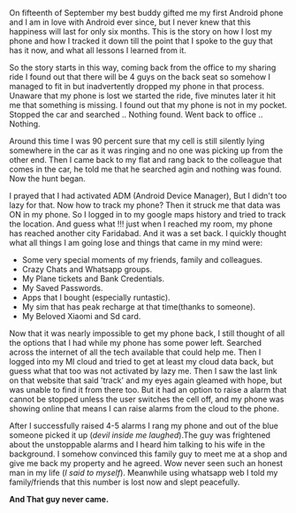 On fifteenth of September my best buddy gifted me my first Android phone and I am in love with Android ever since, but I never knew that this happiness will last for only six months.
This is the story on how I lost my phone and how I tracked it down till the point that I spoke to the guy that has it now, and what all lessons I learned from it.

So the story starts in this way, coming back from the office to my sharing ride I found out that there will be 4 guys on the back seat so somehow I managed to fit in but inadvertently dropped my phone in that process.
Unaware that my phone is lost we started the ride, five minutes later it hit me that something is missing. I found out that my phone is not in my pocket. Stopped the car and searched .. Nothing found. Went back to office .. Nothing.

Around this time I was 90 percent sure that my cell is still silently lying somewhere in the car as it was ringing and no one was picking up from the other end.
Then I came back to my flat and rang back to the colleague that comes in the car, he told me that he searched agin and nothing was found. Now the hunt began.

I prayed that I had activated ADM (Android Device Manager), But I didn't too lazy for that. Now how to track my phone? Then it struck me that data was ON in my phone. So I logged in to my google maps history and tried to track the location.
And guess what !!! just when I reached my room, my phone has reached another city Faridabad. And it was a set back. I quickly thought what all things I am  going lose and things that came in my mind were:


- Some very special moments of my friends, family and colleagues.
- Crazy Chats and Whatsapp groups.
- My Plane tickets and Bank Credentials.
- My Saved Passwords.
- Apps that I bought (especially runtastic).
- My sim that has peak recharge at that time(thanks to someone).
- My Beloved Xiaomi and Sd card.


Now that it was nearly impossible to get my phone back, I still thought of all the options that I had while my phone has some power left. Searched across the internet of all the tech available that could help me.
Then I logged into my MI cloud and tried to get at least my cloud data back, but guess what that too was not activated by lazy me. Then I saw the last link on that website that said 'track' and my eyes again gleamed with hope, but was unable to find it from there too. But it had an option to raise a alarm that cannot be stopped unless the user switches the cell off, and my phone was showing online that means I can raise alarms from the cloud to the phone.

After I successfully raised 4-5 alarms I rang my phone and out of the blue someone picked it up (*devil inside me laughed*).The guy was frightened about the unstoppable alarms and I heard him talking to his wife in the background.
I somehow convinced this family guy to meet me at a shop and give me back my property and he agreed. Wow never seen such an honest man in my life (*I said to myself*).
Meanwhile using whatsapp web I told my family/friends that this number is lost now and slept peacefully.

**And That guy never came.**